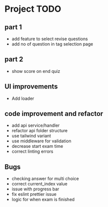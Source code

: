# Project TODO
## part 1
- add feature to select revise questions
- add no of question in tag selection page
## part 2
- show score on end quiz

## UI improvements
- Add loader

## code improvement and refactor
- add api service/handler
- refactor api folder structure
- use tailwind variant
- use middleware for validation 
- decrease start exam time
- correct linting errors

## Bugs
- checking answer for multi choice
- correct current_index value
- issue with progress bar
- fix eslint prettier issue
- logic for when exam is finished